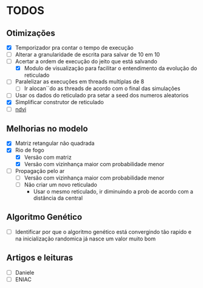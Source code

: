 # TODOS

## Otimizações

- [x] Temporizador pra contar o tempo de execução
- [ ] Alterar a granularidade de escrita para salvar de 10 em 10
- [ ] Acertar a ordem de execução do jeito que está salvando
  - [x] Modulo de visualização para facilitar o entendimento da evolução do reticulado
- [ ] Paralelizar as execuções em threads multiplas de 8
  - [ ] Ir alocan``do as threads de acordo com o final das simulações
- [ ] Usar os dados do reticulado pra setar a seed dos numeros aleatorios
- [x] Simplificar construtor de reticulado
- [ ] [ndvi](https://www.myfarm.com.br/ndvi/)

## Melhorias no modelo

- [x] Matriz retangular não quadrada
- [x] Rio de fogo
  - [x] Versão com matriz
  - [x] Versão com vizinhança maior com  probabilidade menor
- [ ] Propagação pelo ar
  - [ ] Versão com vizinhança maior com  probabilidade menor
  - [ ] Não criar um novo reticulado
    - Usar o mesmo reticulado, ir diminuindo a prob de acordo com a distância da central

## Algoritmo Genético

- [ ] Identificar por que o algoritmo genético está convergindo tão rapido e na inicialização randomica já nasce um valor muito bom

## Artigos e leituras

- [ ] Daniele
- [ ] ENIAC
